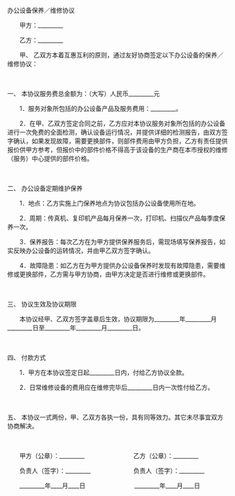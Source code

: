



办公设备保养／维修协议



 

　　甲方：_________　　

　　乙方：_________　　

　　甲、 乙双方本着互惠互利的原则，通过友好协商签定以下办公设备的保养／维修协议：

　　

一、
本协议服务费总金额为：（大写）人民币_________元

　　1．服务对象所包括的办公设备产品及服务费用：_________。

　　2．在甲、乙双方签定合同之前，乙方应对本协议服务对象所包括的办公设备进行一次免费的全面检测，确认设备运行情况，并提供详细的检测报告，由双方签字确认，如果发现故障，需要更换部件，则部件费用由甲方负担，乙方有责任提供报价供甲方参考，但报价中的部件价格不得高于该设备的生产商在本市授权的维修（服务）中心提供的部件价格。

　　

二、
办公设备定期维护保养

　　1．地点：乙方实施上门保养地点为协议包括办公设备使用所在地。

　　2．周期：传真机、复印机产品每月保养一次，打印机、扫描仪产品每季度保养一次。

　　3．保养报告：每次乙方在为甲方提供保养服务后，需现场填写保养报告，如实反映办公设备的运转情况，并由甲乙双方签字确认。

　　4．故障隐患：如乙方在为甲方提供办公设备保养时发现有故障隐患，需要维修或更换部件，乙方需与甲方协商，由甲方决定是否进行维修或更换部件。

　　

三、
协议生效及协议期限

　　本协议经甲、乙双方签字盖章后生效，协议期限为_________年_________月_________日至_________年_________月_________日。

　　

四、
付款方式

　　1．甲方在本协议签定日起_________日内，付给乙方协议全款。

　　2．日常维修设备的费用应在维修完毕后_________日内一次性付给乙方。

　　

五、
本协议一式两份，甲、乙双方各执一份，具有同等效力。其它未尽事宜双方协商解决。　

　　　

　　甲方（公章）：_________　　　　　　　　乙方（公章）：_________　　

　　负责人（签字）：_________　　　　　　　负责人（签字）：_________　　

　　_________年____月____日　　　　　　　　_________年____月____日